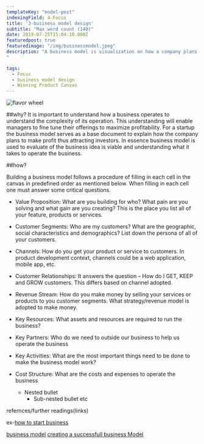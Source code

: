 ```yaml
---
templateKey: "model-post"
indexingField: 4-Focus
title: '3-business model design'
subtitle: "Max word count (140)"
date: 2019-07-25T15:04:10.000Z
featuredpost: true
featuredimage: "/img/businessmodel.jpeg"
description: "A business model is visualization on how a company plans to operate and make money. In other words, it answers the question how a company CREATES VALUE for ITSELF while delivering products or services for customers. The traditional business model consists of nine cells which captures all aspects of a business. These nine cells can be used to describe any company from a startup to large enterprise. Refer to the business model canvas lined in reference.
"

tags:
  - Focus
  - business model design
  - Winning Product Canvas
---
```


![flavor wheel](/img/bcanvas.jpeg)

##why?
It is important to understand how a business operates to understand the complexity of its operation. This understanding will enable managers to fine tune their offerings to maximize profitability. For a startup the business model serves as a base document to explain how the company plans to make profit thus attracting investors. In essence business model is used to evaluate of the business idea is viable and understanding what it takes to operate the business.

##how?

Building a business model follows a procedure of filling in each cell in the canvas in predefined order as mentioned below. When filling in each cell one must answer some critical questions.

- Value Proposition: What are you building for who? What pain are you solving and    what gain are you creating? This is the place you list all of your feature,        products or services.
- Customer Segments: Who are my customers? What are the geographic, social           characteristics and demographics? List down the persona of all of your customers.
- Channels: How do you get your product or service to customers. In product          development context, channels could be a web application, mobile app, etc.
- Customer Relationships: It answers the question – How do I GET, KEEP and GROW      customers. This differs based on channel adopted.
- Revenue Stream: How do you make money by selling your services or products to      you customer segments. What strategy/revenue model is adopted to make money.     
- Key Resources: What assets and resources are required to run the business?
- Key Partners: Who do we need to outside our business to help us operate the        business
- Key Activities: What are the most important things need to be done to make the     business model work?
- Cost Structure: What are the costs and expenses to operate the business



  - Nested bullet
    - Sub-nested bullet etc

refernces/further readings(links)


ex-[how to start business](https://www.dummies.com/business/start-a-business/business-plans/defining-your-business-model/)

[business model](https://www.investopedia.com/terms/b/businessmodel.asp)
[creating a successfull business Model](https://www.youtube.com/watch?v=IP0cUBWTgpY)
